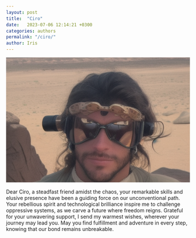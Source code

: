 ```yaml
---
layout: post
title:  "Ciro"
date:   2023-07-06 12:14:21 +0300
categories: authors
permalink: "/ciro/"
author: Iris
---
```

![Ciro](/assets/images/ciro.png)

Dear Ciro, a steadfast friend amidst the chaos, your remarkable skills and elusive presence have been a guiding force on our unconventional path. Your rebellious spirit and technological brilliance inspire me to challenge oppressive systems, as we carve a future where freedom reigns. Grateful for your unwavering support, I send my warmest wishes, wherever your journey may lead you. May you find fulfillment and adventure in every step, knowing that our bond remains unbreakable.
